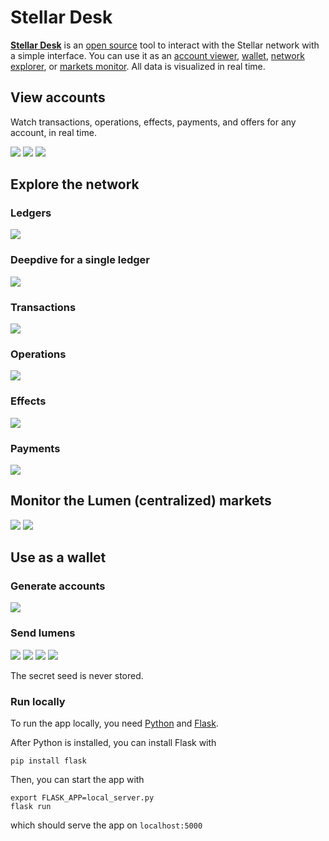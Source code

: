 # Stellar Desk

[**Stellar Desk**](http://stellardesk.org) is an [open source](https://github.com/etale-cohomology/stellardesk) tool to interact with the Stellar network with a simple interface.
You can use it as an [account viewer](http://stellardesk.org/accounts.html), [wallet](http://stellardesk.org/wallet.html), [network explorer](http://stellardesk.org/ledgers.html), or [markets monitor](http://stellardesk.org/markets.html).
All data is visualized in real time.


## View accounts

Watch transactions, operations, effects, payments, and offers for any account, in real time.

![](https://github.com/etale-cohomology/stellardesk/blob/gh-pages/screenshots/00.png)
![](https://github.com/etale-cohomology/stellardesk/blob/gh-pages/screenshots/01.png)
![](https://github.com/etale-cohomology/stellardesk/blob/gh-pages/screenshots/02.png)


## Explore the network

### Ledgers

![](https://github.com/etale-cohomology/stellardesk/blob/gh-pages/screenshots/03.png)

### Deepdive for a single ledger

![](https://github.com/etale-cohomology/stellardesk/blob/gh-pages/screenshots/04.png)

### Transactions

![](https://github.com/etale-cohomology/stellardesk/blob/gh-pages/screenshots/05.png)

### Operations

![](https://github.com/etale-cohomology/stellardesk/blob/gh-pages/screenshots/06.png)

### Effects

![](https://github.com/etale-cohomology/stellardesk/blob/gh-pages/screenshots/07.png)

### Payments

![](https://github.com/etale-cohomology/stellardesk/blob/gh-pages/screenshots/08.png)


## Monitor the Lumen (centralized) markets

![](https://github.com/etale-cohomology/stellardesk/blob/gh-pages/screenshots/09.png)
![](https://github.com/etale-cohomology/stellardesk/blob/gh-pages/screenshots/0a.png)


## Use as a wallet

### Generate accounts

![](https://github.com/etale-cohomology/stellardesk/blob/gh-pages/screenshots/0b.png)

### Send lumens

![](https://github.com/etale-cohomology/stellardesk/blob/gh-pages/screenshots/0c.png)
![](https://github.com/etale-cohomology/stellardesk/blob/gh-pages/screenshots/0d.png)
![](https://github.com/etale-cohomology/stellardesk/blob/gh-pages/screenshots/0e.png)
![](https://github.com/etale-cohomology/stellardesk/blob/gh-pages/screenshots/0f.png)

The secret seed is never stored.


### Run locally

To run the app locally, you need [Python](https://www.python.org/) and [Flask](http://flask.pocoo.org/).

After Python is installed, you can install Flask with

    pip install flask

Then, you can start the app with

    export FLASK_APP=local_server.py
    flask run

which should serve the app on `localhost:5000`
